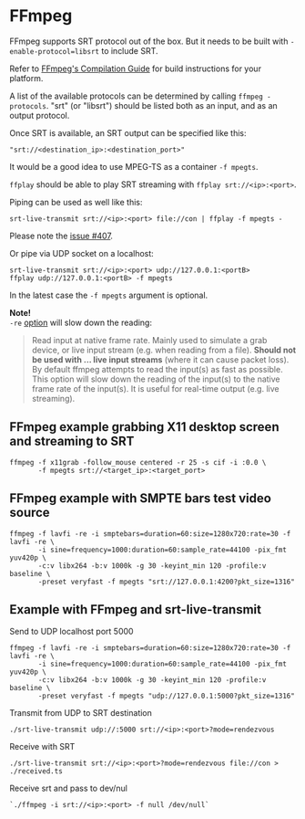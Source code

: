 # FFmpeg

FFmpeg supports SRT protocol out of the box. But it needs to be built with `-enable-protocol=libsrt` to include SRT.

Refer to [FFmpeg's Compilation Guide](https://trac.ffmpeg.org/wiki/CompilationGuide) for build instructions for your platform.

A list of the available protocols can be determined by calling `ffmpeg -protocols`.  "srt" \(or "libsrt"\) should be listed both as an input, and as an output protocol.

Once SRT is available, an SRT output can be specified like this:

```text
"srt://<destination_ip>:<destination_port>"
```

It would be a good idea to use MPEG-TS as a container `-f mpegts`.

`ffplay` should be able to play SRT streaming with `ffplay srt://<ip>:<port>`.

Piping can be used as well like this:

```text
srt-live-transmit srt://<ip>:<port> file://con | ffplay -f mpegts -
```

Please note the [issue \#407](https://github.com/Haivision/srt/issues/407).

Or pipe via UDP socket on a localhost:

```text
srt-live-transmit srt://<ip>:<port> udp://127.0.0.1:<portB>
ffplay udp://127.0.0.1:<portB> -f mpegts
```

In the latest case the `-f mpegts` argument is optional.

**Note!**  
`-re` [option](https://ffmpeg.org/ffmpeg.html#Advanced-options) will slow down the reading:

> Read input at native frame rate. Mainly used to simulate a grab device, or live input stream \(e.g. when reading from a file\). **Should not be used with ... live input streams** \(where it can cause packet loss\). By default ffmpeg attempts to read the input\(s\) as fast as possible. This option will slow down the reading of the input\(s\) to the native frame rate of the input\(s\). It is useful for real-time output \(e.g. live streaming\).

## FFmpeg example grabbing X11 desktop screen and streaming to SRT

```text
ffmpeg -f x11grab -follow_mouse centered -r 25 -s cif -i :0.0 \
       -f mpegts srt://<target_ip>:<target_port>
```

## FFmpeg example with SMPTE bars test video source

```text
ffmpeg -f lavfi -re -i smptebars=duration=60:size=1280x720:rate=30 -f lavfi -re \
       -i sine=frequency=1000:duration=60:sample_rate=44100 -pix_fmt yuv420p \
       -c:v libx264 -b:v 1000k -g 30 -keyint_min 120 -profile:v baseline \
       -preset veryfast -f mpegts "srt://127.0.0.1:4200?pkt_size=1316"
```

## Example with FFmpeg and srt-live-transmit

Send to UDP localhost port 5000

```text
ffmpeg -f lavfi -re -i smptebars=duration=60:size=1280x720:rate=30 -f lavfi -re \
       -i sine=frequency=1000:duration=60:sample_rate=44100 -pix_fmt yuv420p \
       -c:v libx264 -b:v 1000k -g 30 -keyint_min 120 -profile:v baseline \
       -preset veryfast -f mpegts "udp://127.0.0.1:5000?pkt_size=1316"
```

Transmit from UDP to SRT destination

```text
./srt-live-transmit udp://:5000 srt://<ip>:<port>?mode=rendezvous
```

Receive with SRT

```text
./srt-live-transmit srt://<ip>:<port>?mode=rendezvous file://con > ./received.ts
```

Receive srt and pass to dev/nul

```text
`./ffmpeg -i srt://<ip>:<port> -f null /dev/null`
```

